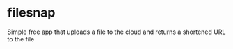 # filesnap

Simple free app that uploads a file to the cloud and returns a shortened URL to the file
